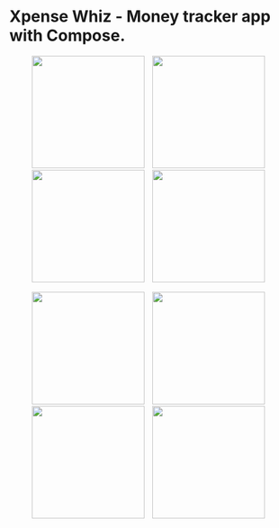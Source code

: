 # Xpense Whiz - Money tracker app with Compose.
<p align="center">
    <img src="https://github.com/ezechuka/xpense-whiz/blob/main/asset/asset_1.png" width="200px" height="auto" />
    <img src="https://github.com/ezechuka/xpense-whiz/blob/main/asset/asset_2.png" width="200px" height="auto" hspace="10"/>
    <img src="https://github.com/ezechuka/xpense-whiz/blob/main/asset/asset_3.png" width="200px" height="auto"/>
    <img src="https://github.com/ezechuka/xpense-whiz/blob/main/asset/asset_4.png" width="200px" height="auto" hspace="10"/>
</p>

<p align="center">
    <img src="https://github.com/ezechuka/xpense-whiz/blob/main/asset/asset_5.png" width="200px" height="auto"/>
    <img src="https://github.com/ezechuka/xpense-whiz/blob/main/asset/asset_6.png" width="200px" height="auto" hspace="10"/>
    <img src="https://github.com/ezechuka/xpense-whiz/blob/main/asset/asset_7.png" width="200px" height="auto" />
    <img src="https://github.com/ezechuka/xpense-whiz/blob/main/asset/asset_8.png" width="200px" height="auto" hspace="10"/>
</p>
